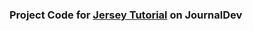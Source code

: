 ### Project Code for [Jersey Tutorial](https://www.journaldev.com/498/jersey-java-tutorial) on JournalDev
